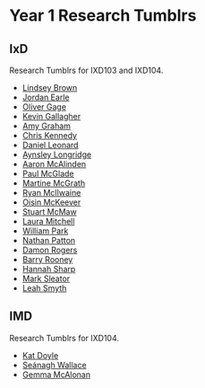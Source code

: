 Year 1 Research Tumblrs
=======================

IxD
---

Research Tumblrs for IXD103 and IXD104.

+ [Lindsey Brown](http://libersword.tumblr.com)
+ [Jordan Earle](http://jordanearle.tumblr.com)
+ [Oliver Gage](http://ollieegage.tumblr.com)
+ [Kevin Gallagher](http://designshideout.tumblr.com)
+ [Amy Graham](http://amygrahamie.tumblr.com)
+ [Chris Kennedy](http://kennedy-chris-kennedy.tumblr.com)
+ [Daniel Leonard](http://mrdannyleo.tumblr.com)
+ [Aynsley Longridge](http://aynsleylongridge.tumblr.com/)
+ [Aaron McAlinden](http://amcalinden.tumblr.com)
+ [Paul McGlade](http://paulmcgladeon.tumblr.com)
+ [Martine McGrath](http://martine-mcgrath.tumblr.com)
+ [Ryan McIlwaine](http://ryanmcllwaine.tumblr.com)
+ [Oisin McKeever](http://oisin-mckeever.tumblr.com)
+ [Stuart McMaw](http://stuartmcmaw.tumblr.com)
+ [Laura Mitchell](http://thelauramitchell.tumblr.com)
+ [William Park](http://williamipark.tumblr.com)
+ [Nathan Patton](http://nathan-patton.tumblr.com)
+ [Damon Rogers](http://rodgersdamon.tumblr.com)
+ [Barry Rooney](http://barryrooney.tumblr.com)
+ [Hannah Sharp](http://hannahsharpblog.tumblr.com)
+ [Mark Sleator](http://marksleatorblog.tumblr.com)
+ [Leah Smyth](http://leahpsmyth.tumblr.com)


IMD
---

Research Tumblrs for IXD104.

+ [Kat Doyle](https://katdoyle.tumblr.com)
+ [Seánagh Wallace](http://seanaghsblog.tumblr.com)
+ [Gemma McAlonan](http://gemmamcalonan.tumblr.com)